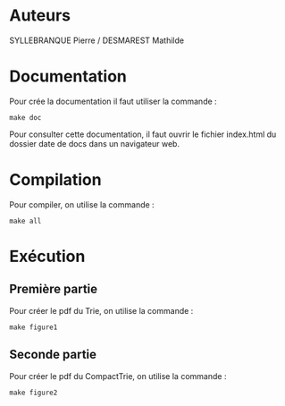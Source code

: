 # Auteurs

SYLLEBRANQUE Pierre / DESMAREST Mathilde

# Documentation

Pour crée la documentation il faut utiliser la commande :
```
make doc
```

Pour consulter cette documentation, il faut ouvrir le fichier index.html du dossier date de docs dans un navigateur web.

# Compilation 

Pour compiler, on utilise la commande :
```
make all
```

# Exécution

## Première partie
Pour créer le pdf du Trie, on utilise la commande :
```
make figure1
```

## Seconde partie
Pour créer le pdf du CompactTrie, on utilise la commande :
```
make figure2
```


